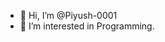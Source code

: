 - 👋 Hi, I’m @Piyush-0001
- 👀 I’m interested in Programming.

<!---
Piyush-0001/Piyush-0001 is a ✨ special ✨ repository because its `README.md` (this file) appears on your GitHub profile.
You can click the Preview link to take a look at your changes.
--->
